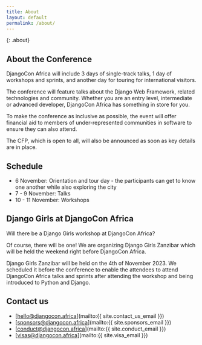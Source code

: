 ```yaml
---
title: About
layout: default
permalink: /about/
---
```

{: .about}
## About the Conference
DjangoCon Africa will include 3 days of single-track talks, 1 day of workshops and sprints, and another day for touring for international visitors. 

The conference will feature talks about the Django Web Framework, related technologies and community. Whether you are an entry level, intermediate or advanced developer, DjangoCon Africa has something in store for you.

To make the conference as inclusive as possible, the event will offer financial aid to members of under-represented communities in software to ensure they can also attend. 

The CFP, which is open to all, will also be announced as soon as key details are in place.

## Schedule

- 6 November: Orientation and tour day - the participants can get to know one another while also exploring the city
- 7 - 9 November: Talks 
- 10 - 11 November: Workshops

## Django Girls at DjangoCon Africa

Will there be a Django Girls workshop at DjangoCon Africa? 

Of course, there will be one! We are organizing Django Girls Zanzibar which will be held the weekend right before DjangoCon Africa. 

Django Girls Zanzibar will be held on the 4th of November 2023. We scheduled it before the conference to enable the attendees to attend DjangoCon Africa talks and sprints after attending the workshop and being introduced to Python and Django.

## Contact us
- [hello@djangocon.africa](mailto:{{ site.contact_us_email }})
- [sponsors@djangocon.africa](mailto:{{ site.sponsors_email }})
- [conduct@djangocon.africa](mailto:{{ site.conduct_email }})
- [visas@djangocon.africa](mailto:{{ site.visa_email }})